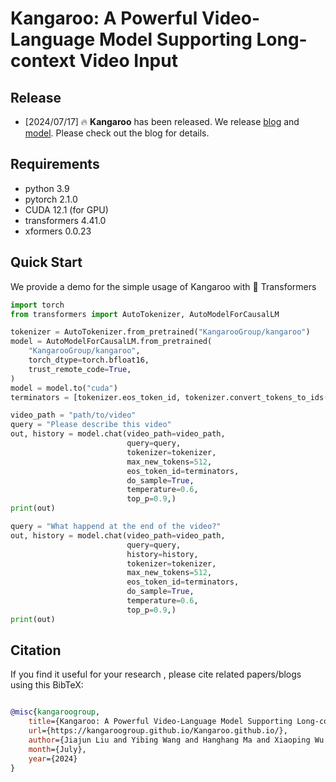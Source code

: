 # Kangaroo: A Powerful Video-Language Model Supporting Long-context Video Input

## Release
- [2024/07/17] 🔥 **Kangaroo** has been released. We release [blog](https://kangaroogroup.github.io/Kangaroo.github.io/) and [model](https://huggingface.co/KangarooGroup/kangaroo). Please check out the blog for details.

## Requirements
- python 3.9
- pytorch 2.1.0 
- CUDA 12.1 (for GPU)
- transformers 4.41.0
- xformers 0.0.23

## Quick Start
We provide a demo for the simple usage of Kangaroo with 🤗 Transformers
```python
import torch
from transformers import AutoTokenizer, AutoModelForCausalLM

tokenizer = AutoTokenizer.from_pretrained("KangarooGroup/kangaroo")
model = AutoModelForCausalLM.from_pretrained(
    "KangarooGroup/kangaroo",
    torch_dtype=torch.bfloat16,
    trust_remote_code=True,
)
model = model.to("cuda")
terminators = [tokenizer.eos_token_id, tokenizer.convert_tokens_to_ids("<|eot_id|>")]

video_path = "path/to/video"
query = "Please describe this video"
out, history = model.chat(video_path=video_path,
                          query=query,
                          tokenizer=tokenizer,
                          max_new_tokens=512,
                          eos_token_id=terminators,
                          do_sample=True,
                          temperature=0.6,
                          top_p=0.9,)
print(out) 

query = "What happend at the end of the video?"
out, history = model.chat(video_path=video_path,
                          query=query,
                          history=history,
                          tokenizer=tokenizer,
                          max_new_tokens=512,
                          eos_token_id=terminators,
                          do_sample=True,
                          temperature=0.6,
                          top_p=0.9,)
print(out)
```

## Citation

If you find it useful for your research , please cite related papers/blogs using this BibTeX:
```bibtex

@misc{kangaroogroup,
	title={Kangaroo: A Powerful Video-Language Model Supporting Long-context Video Input},
	url={https://kangaroogroup.github.io/Kangaroo.github.io/},
	author={Jiajun Liu and Yibing Wang and Hanghang Ma and Xiaoping Wu and Xiaoqi Ma and Jie Hu},
	month={July},
	year={2024}
}
